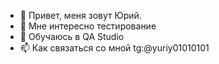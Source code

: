 - 👋 Привет, меня зовут Юрий.
- 👀 Мне интересно тестирование
- 🌱 Обучаюсь в QA Studio
- 📫 Как связаться со мной tg:@yuriy01010101

<!---
SpaceChicken1685/SpaceChicken1685 is a ✨ special ✨ repository because its `README.md` (this file) appears on your GitHub profile.
You can click the Preview link to take a look at your changes.
--->
